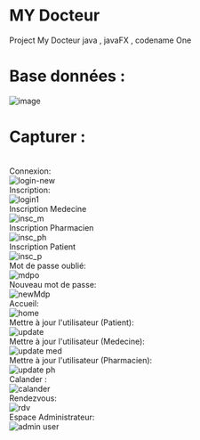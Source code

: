 # MY Docteur
Project My Docteur java , javaFX , codename One
# Base données : 
![image](https://user-images.githubusercontent.com/106381999/170693056-cb655dec-c1a3-42e6-a838-a5c3c9b1d665.png)
# Capturer : 
<br>Connexion:<br>
![login-new](https://user-images.githubusercontent.com/106381999/179355068-1f5f835c-57e0-42d2-b911-624a90abf18d.JPG)
<br>Inscription:<br>
![login1](https://user-images.githubusercontent.com/106381999/179354127-a23babc8-82b2-4706-9894-7d4dcb414834.JPG)
<br>Inscription Medecine<br>
![insc_m](https://user-images.githubusercontent.com/106381999/179354120-5613944a-b555-4804-b389-43bb4995b317.JPG)
<br>Inscription Pharmacien<br>
![insc_ph](https://user-images.githubusercontent.com/106381999/179354125-8bb14c95-e0e6-46cb-8fcf-f3eeebb5da94.JPG)
<br>Inscription Patient<br>
![insc_p](https://user-images.githubusercontent.com/106381999/179354122-6a5ddcc4-332a-4e1b-979e-e45a8bde9b2f.JPG)
<br>Mot de passe oublié:<br>
![mdpo](https://user-images.githubusercontent.com/106381999/179355087-d31d8675-b295-4fd4-9b79-0cb0ab05652e.JPG)
<br>Nouveau mot de passe:<br>
![newMdp](https://user-images.githubusercontent.com/106381999/179355088-1a5ef796-370b-45cf-a12e-75350c12157f.JPG)
<br>Accueil:<br>
![home](https://user-images.githubusercontent.com/106381999/179354118-cfed846e-bd14-4575-8ffb-db373dd3e97a.JPG)
<br>Mettre à jour l'utilisateur (Patient):<br>
![update](https://user-images.githubusercontent.com/106381999/179354112-bde6f338-a32e-4317-b329-e52d3dbbf921.JPG)
<br>Mettre à jour l'utilisateur (Medecine):<br>
![update med](https://user-images.githubusercontent.com/106381999/179355089-171f03f1-846a-46d6-9306-243855743a2a.JPG)
<br>Mettre à jour l'utilisateur (Pharmacien):<br>
![update ph](https://user-images.githubusercontent.com/106381999/179355086-8af25fcc-fe21-4cf4-9886-1261240d914c.JPG)
<br>Calander :<br>
![calander](https://user-images.githubusercontent.com/106381999/179355528-57ce10fb-2b53-439a-930a-a89325dd3ca6.JPG)
<br>Rendezvous:<br>
![rdv](https://user-images.githubusercontent.com/106381999/179355527-068f1544-6110-47a0-9ffa-58b799f7f6ac.JPG)
<br>Espace Administrateur:<br>
![admin user](https://user-images.githubusercontent.com/106381999/179355856-14449e19-dd6d-4645-b510-2c648c2bc06c.JPG)
